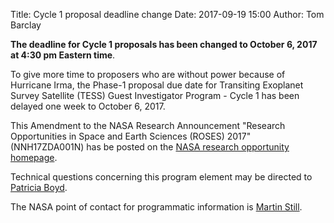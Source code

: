 Title: Cycle 1 proposal deadline change
Date: 2017-09-19 15:00
Author: Tom Barclay

**The deadline for Cycle 1 proposals has been changed to October 6, 2017 at 4:30 pm Eastern time**.

To give more time to proposers who are without power because of Hurricane Irma, the Phase-1 proposal due date for Transiting Exoplanet Survey Satellite (TESS) Guest Investigator Program - Cycle 1 has been delayed one week to October 6, 2017.

This Amendment to the NASA Research Announcement "Research Opportunities in Space and Earth Sciences (ROSES) 2017" (NNH17ZDA001N) has be posted on the [NASA research opportunity homepage](http://nspires.nasaprs.com).

Technical questions concerning this program element may be directed to [Patricia Boyd](mailto:patricia.t.boyd@nasa.gov).
 
The NASA point of contact for programmatic information is [Martin Still](mailto:martin.still@nasa.gov).
